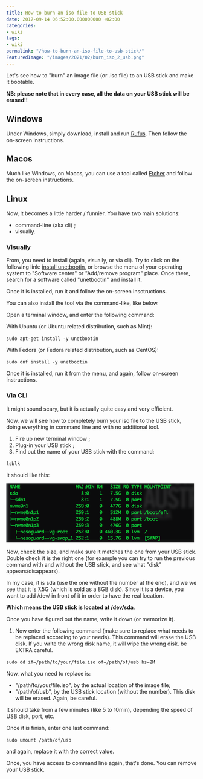 ```yaml
---
title: How to burn an iso file to USB stick
date: 2017-09-14 06:52:00.000000000 +02:00
categories:
- wiki
tags:
- wiki
permalink: "/how-to-burn-an-iso-file-to-usb-stick/"
FeaturedImage: "/images/2021/02/burn_iso_2_usb.png"
---
```

Let's see how to "burn" an image file (or .iso file) to an USB stick and make it bootable.

**NB: please note that in every case, all the data on your USB stick will be erased!!**

## Windows

Under Windows, simply download, install and run [Rufus](https://rufus.akeo.ie/). Then follow the on-screen instructions.

## Macos

Much like Windows, on Macos, you can use a tool called [Etcher](https://etcher.io/) and follow the on-screen instructions.

## Linux

Now, it becomes a little harder / funnier. You have two main solutions:

- command-line (aka cli) ;
- visually.

### Visually

From, you need to install (again, visually, or via cli). Try to click on the following link: [install unetbootin](apt:unetbootin), or browse the menu of your operating system to "Software center" or "Add/remove program" place. Once there, search for a software called "unetbootin" and install it.

Once it is installed, run it and follow the on-screen insctructions.

You can also install the tool via the command-like, like below.

Open a terminal window, and enter the following command:

With Ubuntu (or Ubuntu related distribution, such as Mint):

`sudo apt-get install -y unetbootin`

With Fedora (or Fedora related distribution, such as CentOS):

`sudo dnf install -y unetbootin`

Once it is installed, run it from the menu, and again, follow on-screen instructions.

### Via CLI

It might sound scary, but it is actually quite easy and very efficient.

Now, we will see how to completely burn your iso file to the USB stick, doing everything in command line and with no additional tool.

1. Fire up new terminal window ;
2. Plug-in your USB stick ;
3. Find out the name of your USB stick with the command:

`lsblk`

It should like this:

![Capture-d-e-cran-2017-09-13-a--13.46.40](/images/2017/09/Capture-d-e-cran-2017-09-13-a--13.46.40.png)

Now, check the size, and make sure it matches the one from your USB stick. Double check it is the right one (for example you can try to run the previous command with and without the USB stick, and see what "disk" appears/disappears).

In my case, it is sda (use the one without the number at the end), and we we see that it is 7.5G (which is sold as a 8GB disk). Since it is a device, you want to add /dev/ in front of it in order to have the real location.

**Which means the USB stick is located at /dev/sda**.

Once you have figured out the name, write it down (or memorize it).

1. Now enter the following command (make sure to replace what needs to be replaced according to your needs). This command will erase the USB disk. If you write the wrong disk name, it will wipe the wrong disk. be EXTRA careful.

`sudo dd if=/path/to/your/file.iso of=/path/of/usb bs=2M`

Now, what you need to replace is:

- "/path/to/your/file.iso", by the actual location of the image file;
- "/path/of/usb", by the USB stick location (without the number). This disk will be erased. Again, be careful.

It should take from a few minutes (like 5 to 10min), depending the speed of USB disk, port, etc.

Once it is finish, enter one last command:

`sudo umount /path/of/usb`

and again, replace it with the correct value.

Once, you have access to command line again, that's done. You can remove your USB stick.

